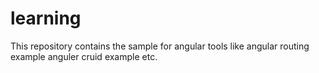 # learning
This repository contains the sample for angular tools like angular routing example anguler cruid example etc.

